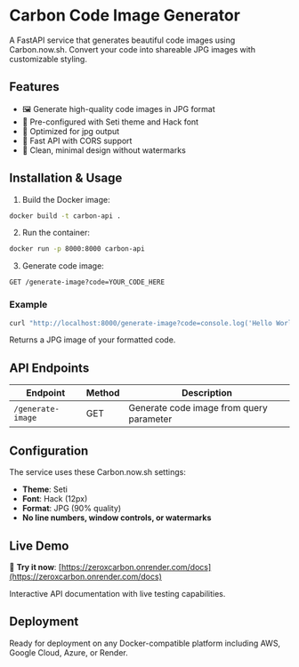 # Carbon Code Image Generator

A FastAPI service that generates beautiful code images using Carbon.now.sh. Convert your code into shareable JPG images with customizable styling.

## Features

- 🖼️ Generate high-quality code images in JPG format
- 🎨 Pre-configured with Seti theme and Hack font
- 📐 Optimized for jpg output
- 🚀 Fast API with CORS support
- 🎯 Clean, minimal design without watermarks

## Installation & Usage

1. Build the Docker image:
```bash
docker build -t carbon-api .
```

2. Run the container:
```bash
docker run -p 8000:8000 carbon-api
```

3. Generate code image:
```
GET /generate-image?code=YOUR_CODE_HERE
```

### Example
```bash
curl "http://localhost:8000/generate-image?code=console.log('Hello World');"
```

Returns a JPG image of your formatted code.

## API Endpoints

| Endpoint | Method | Description |
|----------|--------|-------------|
| `/generate-image` | GET | Generate code image from query parameter |

## Configuration

The service uses these Carbon.now.sh settings:
- **Theme**: Seti
- **Font**: Hack (12px)
- **Format**: JPG (90% quality)
- **No line numbers, window controls, or watermarks**

## Live Demo

🚀 **Try it now**: [https://zeroxcarbon.onrender.com/docs](https://zeroxcarbon.onrender.com/docs)

Interactive API documentation with live testing capabilities.

## Deployment

Ready for deployment on any Docker-compatible platform including AWS, Google Cloud, Azure, or Render.